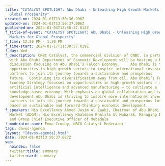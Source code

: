 ```yaml
---
title: "CATALYST SPOTLIGHT: Abu Dhabi - Unleashing High Growth Markets for
  Global Prosperity"
created-on: 2024-01-03T13:50:36.996Z
updated-on: 2024-01-03T13:50:37.006Z
published-on: 2024-01-03T13:50:37.012Z
f_title-of-event: "CATALYST SPOTLIGHT: Abu Dhabi - Unleashing High Growth
  Markets for Global Prosperity"
f_time: 12:30 PM - 1:30 PM
f_time-start: 2024-01-17T11:30:37.019Z
f_day: Wed
f_description: CNBC Catalyst, the commercial division of CNBC, in partnership
  with Abu Dhabi Department of Economic Development will be hosting a high-level
  discussion focusing on Abu Dhabi’s Falcon Economy.     Abu Dhabi is targeting
  opportunities in high growth sectors to inspire international investors and
  partners to join its journey towards a sustainable and prosperous
  future.  Continuing its diversification away from oil, Abu Dhabi’s Falcon
  Economy Strategy focusses on opportunities in high-growth sectors – including
  artificial intelligence and advanced manufacturing – to cultivate a
  knowledge-based economy. With emphasis on global collaboration and talent
  development Abu Dhabi is striving to inspire more international investors and
  partners to join its journey towards a sustainable and prosperous future –
  based on sustainable and forward-thinking economic development.
f_speakers: His Excellency Ahmed Jasim Al Zaabi, Chairman of Abu Dhabi Global
  Market (ADGM); His Excellency Khaldoon Khalifa Al Mubarak, Managing Director
  and Group Chief Executive Officer of Mubadala
f_moderator-name: Emma Crosby, NBCU Catalyst Moderator
tags: davos-agenda
layout: "[davos-agenda].html"
date: 2024-01-03T13:50:37.027Z
seo:
  noindex: false
  twitter:title: summary
  twitter:card: summary
---
```

